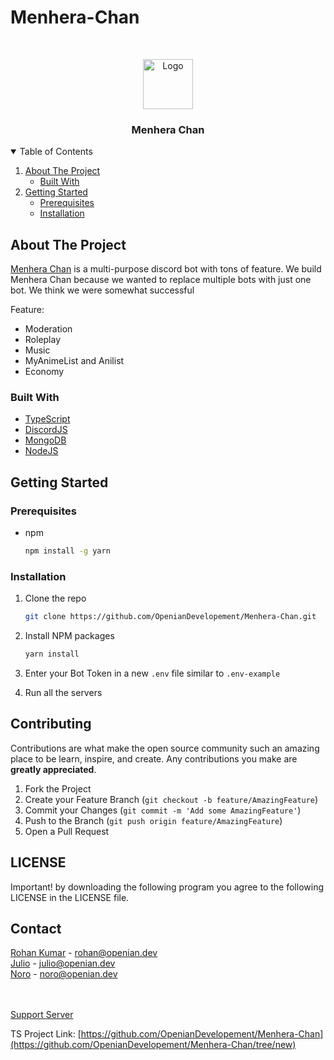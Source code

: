 # Menhera-Chan
<!-- PROJECT LOGO -->
<br />
<p align="center">
  <a href="https://menhera-chan.in/">
    <img src="https://cdn.discordapp.com/avatars/731143954032230453/f3efa8736cc4d41a531035382941aee1.webp" alt="Logo" width="80" height="80">
  </a>

  <h3 align="center">Menhera Chan</h3>

 
</p>



<!-- TABLE OF CONTENTS -->
<details open="open">
  <summary>Table of Contents</summary>
  <ol>
    <li>
      <a href="#about-the-project">About The Project</a>
      <ul>
        <li><a href="#built-with">Built With</a></li>
      </ul>
    </li>
    <li>
      <a href="#getting-started">Getting Started</a>
      <ul>
        <li><a href="#prerequisites">Prerequisites</a></li>
        <li><a href="#installation">Installation</a></li>
      </ul>
    </li>
    
    
  </ol>
</details>



<!-- ABOUT THE PROJECT -->
## About The Project



[Menhera Chan](https://menhera-chan.in) is a multi-purpose discord bot with tons of feature. We build Menhera Chan because we wanted to replace multiple bots with just one bot. We think we were somewhat successful

Feature:
* Moderation
* Roleplay
* Music
* MyAnimeList and Anilist
* Economy



### Built With


* [TypeScript](https://typescript.com/)
* [DiscordJS](https://discord.js.org)
* [MongoDB](https://www.mongodb.com/)
* [NodeJS](https://nodejs.org/)



<!-- GETTING STARTED -->
## Getting Started



### Prerequisites


* npm
  ```sh
  npm install -g yarn
  ```

### Installation


1. Clone the repo
   ```sh
   git clone https://github.com/OpenianDevelopement/Menhera-Chan.git
   ```
2. Install NPM packages
   ```sh
   yarn install
   ```
3. Enter your Bot Token in a new `.env` file similar to `.env-example` 

4. Run all the servers



<!-- CONTRIBUTING -->
## Contributing

Contributions are what make the open source community such an amazing place to be learn, inspire, and create. Any contributions you make are **greatly appreciated**.

1. Fork the Project
2. Create your Feature Branch (`git checkout -b feature/AmazingFeature`)
3. Commit your Changes (`git commit -m 'Add some AmazingFeature'`)
4. Push to the Branch (`git push origin feature/AmazingFeature`)
5. Open a Pull Request

<!-- LICENSE -->
## LICENSE
Important!
by downloading the following program you agree to the following LICENSE in the LICENSE file.




<!-- CONTACT -->
## Contact

[Rohan Kumar](https://github.com/rohank05) - rohan@openian.dev<br>
[Julio](https://github.com/july12123) - julio@openian.dev<br>
[Noro](https://github.com/NORO3618) - noro@openian.dev

<br><br>
[Support Server](https://discord.com/invite/a4zkCjg)

TS Project Link: [https://github.com/OpenianDevelopement/Menhera-Chan](https://github.com/OpenianDevelopement/Menhera-Chan/tree/new)



